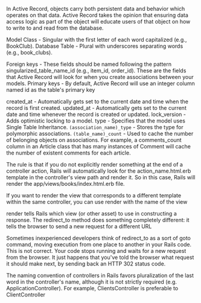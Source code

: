 In Active Record, objects carry both persistent data and behavior which operates on that data. Active Record takes the opinion that ensuring data access logic as part of the object will educate users of that object on how to write to and read from the database.

Model Class - Singular with the first letter of each word capitalized (e.g., BookClub).
Database Table - Plural with underscores separating words (e.g., book_clubs).

Foreign keys - These fields should be named following the pattern singularized_table_name_id (e.g., item_id, order_id). These are the fields that Active Record will look for when you create associations between your models.
Primary keys - By default, Active Record will use an integer column named id as the table's primary key 

created_at - Automatically gets set to the current date and time when the record is first created.
updated_at - Automatically gets set to the current date and time whenever the record is created or updated.
lock_version - Adds optimistic locking to a model.
type - Specifies that the model uses Single Table Inheritance.
`(association_name)_type` - Stores the type for polymorphic associations.
`(table_name)_count` - Used to cache the number of belonging objects on associations. For example, a comments_count column in an Article class that has many instances of Comment will cache the number of existent comments for each article.

The rule is that if you do not explicitly render something at the end of a controller action, Rails will automatically look for the action_name.html.erb template in the controller's view path and render it. So in this case, Rails will render the app/views/books/index.html.erb file.

If you want to render the view that corresponds to a different template within the same controller, you can use render with the name of the view

render tells Rails which view (or other asset) to use in constructing a response. The redirect_to method does something completely different: it tells the browser to send a new request for a different URL

Sometimes inexperienced developers think of redirect_to as a sort of goto command, moving execution from one place to another in your Rails code. This is not correct. Your code stops running and waits for a new request from the browser. It just happens that you've told the browser what request it should make next, by sending back an HTTP 302 status code.

The naming convention of controllers in Rails favors pluralization of the last word in the controller's name, although it is not strictly required (e.g. ApplicationController). For example, ClientsController is preferable to ClientController

